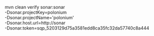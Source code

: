 mvn clean verify sonar:sonar \
  -Dsonar.projectKey=polonium \
  -Dsonar.projectName='polonium' \
  -Dsonar.host.url=http://sonar \
  -Dsonar.token=sqp_5203129d75a3581edd8ca35fc32da57740c8a444
